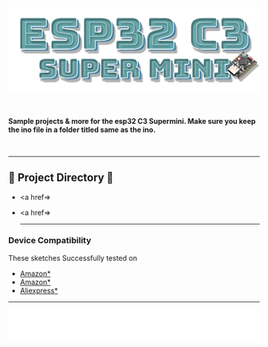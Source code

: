 ![Header](Images/Mainheader.png)

<br>

<b>Sample projects & more for the esp32 C3 Supermini. Make sure you keep the ino file in a folder titled same as the ino.</b>

<br>

___

## 📁 Project Directory 📁

- <a href=></a>
- <a href=></a>
  
  <hr>
  
### Device Compatibility

These sketches Successfully tested on
- [Amazon\*]()
- [Amazon\*]()
- [Aliexpress\*]()

---

<p align="center">
<img src="https://github.com/ATOMNFT/ESP32-CYD-Projects/blob/main/images/Repolike.svg">
</p>